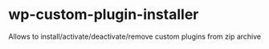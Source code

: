 # wp-custom-plugin-installer
Allows to install/activate/deactivate/remove custom plugins from zip archive
